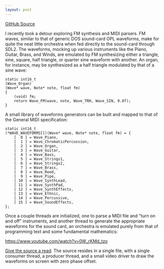 ```yaml
---
layout: post
---
```


[GitHub Source](https://github.com/glouw/mimimidi)

I recently took a detour exploring FM synthesis and MIDI parsers. FM waves, similar to
that of generic DOS sound-card OPL waveforms, make for quite the neat little orchestra
when fed directly to the sound-card through SDL2. The waveforms, mocking up various instruments like
the Piano, Guitar, Brass, and Winds, are emulated by FM synthesizing either a triangle, sine,
square, half triangle, or quarter sine waveform with another. An organ, for instance,
may be synthesized as a half triangle modulated by that of a sine wave:

```
static int16_t
(Wave_Organ)
(Wave* wave, Note* note, float fm)
{
    (void) fm;
    return Wave_FM(wave, note, Wave_TRH, Wave_SIN, 0.8f);
}
```

A small library of waveforms generators can be built and mapped to that of the
General MIDI specification:

```
static int16_t
(*WAVE_WAVEFORMS[])(Wave* wave, Note* note, float fm) = {
    [  0 ] = Wave_Piano,
    [  1 ] = Wave_ChromaticPercussion,
    [  2 ] = Wave_Organ,
    [  3 ] = Wave_Guitar,
    [  4 ] = Wave_Bass,
    [  5 ] = Wave_Strings1,
    [  6 ] = Wave_Strings2,
    [  7 ] = Wave_Brass,
    [  8 ] = Wave_Reed,
    [  9 ] = Wave_Pipe,
    [ 10 ] = Wave_SynthLead,
    [ 11 ] = Wave_SynthPad,
    [ 12 ] = Wave_SynthEffects,
    [ 13 ] = Wave_Ethnic,
    [ 14 ] = Wave_Percussive,
    [ 15 ] = Wave_SoundEffects,
};
```

Once a couple threads are initialized, one to parse a MIDI file and "turn on and off" instruments,
and another thread to generate the appropriate waveforms for the sound card, an orchestra is emulated
purely from that of programming text and some fundamental mathematics:

https://www.youtube.com/watch?v=0W_rKMd_tzo

[Give the source a read](https://github.com/glouw/minimidi). The source resides in a single file,
with a single consumer thread, a producer thread, and a small video driver to draw the waveforms
on screen with zero phase offset.
